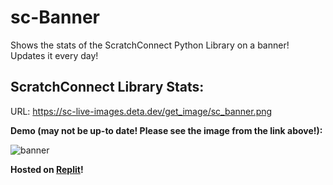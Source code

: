 # sc-Banner
Shows the stats of the ScratchConnect Python Library on a banner! Updates it every day!

## ScratchConnect Library Stats:

URL: https://sc-live-images.deta.dev/get_image/sc_banner.png

**Demo (may not be up-to date! Please see the image from the link above!):**

![banner](https://sc-live-images.deta.dev/get_image/sc_banner.png)



**Hosted on [Replit](https://replit.com)!**

